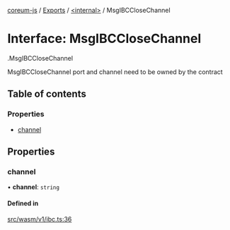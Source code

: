 [coreum-js](../README.md) / [Exports](../modules.md) / [<internal\>](../modules/internal_.md) / MsgIBCCloseChannel

# Interface: MsgIBCCloseChannel

[<internal>](../modules/internal_.md).MsgIBCCloseChannel

MsgIBCCloseChannel port and channel need to be owned by the contract

## Table of contents

### Properties

- [channel](internal_.MsgIBCCloseChannel.md#channel)

## Properties

### channel

• **channel**: `string`

#### Defined in

[src/wasm/v1/ibc.ts:36](https://github.com/PulsaraIO/coreum-js/blob/63824e3/src/wasm/v1/ibc.ts#L36)
